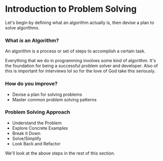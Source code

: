 # Introduction to Problem Solving

Let's begin by defining what an algorithm actually is, then devise a plan to solve algorithms.

### What *is* an Algorithm?

An algorithm is a process or set of steps to accomplish a certain task. 

Everything that we do in programming involves some kind of algorithm. It's the foundation for being a successful problem solver and developer. Also of this is important for interviews lol so for the love of God take this seriously.

### How do you improve?

- Devise a plan for solving problems
- Master common problem solving patterns


### Problem Solving Approach

- Understand the Problem
- Explore Concrete Examples
- Break it Down
- Solve/Simplify
- Look Back and Refactor

We'll look at the above steps in the rest of this section.





